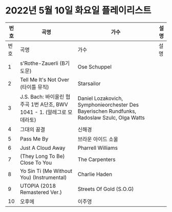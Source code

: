 # 2022년 5월 10일 화요일 플레이리스트

| 번호 | 곡명 | 가수 | 설명 |
|------|------|------|------|
| 번호 | 곡명 | 가수 | 설명 |
| 1 | s'Rothe-Zauerli (B기도문) | Ose Schuppel |  |
| 2 | Tell Me It's Not Over (타이틀 뮤직) | Starsailor |  |
| 3 | J.S. Bach: 바이올린 협주곡 1번 A단조, BWV 1041 - 1. (알레그로 모데라토) | Daniel Lozakovich, Symphonieorchester Des Bayerischen Rundfunks, Radoslaw Szulc, Olga Watts |  |
| 4 | 그대의 꿈결 | 신해경 |  |
| 5 | Pass Me By | 브라운 아이드 소울 |  |
| 6 | Just A Cloud Away | Pharrell Williams |  |
| 7 | (They Long To Be) Close To You | The Carpenters |  |
| 8 | Yo Sin Ti (Me Without You) (Instrumental) | Charlie Haden |  |
| 9 | UTOPIA (2018 Remastered Ver.) | Streets Of Gold (S.O.G) |  |
| 10 | 오후에 | 이주영 |  |
